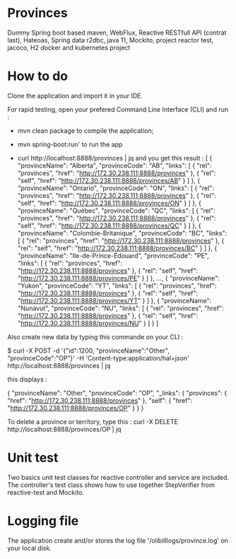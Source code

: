 # Provinces
Dummy Spring boot based maven, WebFlux, Reactive RESTfull API (contrat last), Hateoas, Spring data r2dbc, java 11, Mockito, project reactor test, jacoco, H2 docker and kubernetes project

# How to do
Clone the application and import it in your IDE. 

For rapid testing, open your prefered Command Line Interface (CLI) and run : 
- mvn clean package to compile the application;

- mvn spring-boot:run' to run the app 

- curl http://localhost:8888/provinces | jq
  and you get this result :
 [
  {
    "provinceName": "Alberta",
    "provinceCode": "AB",
    "links": [
      {
        "rel": "provinces",
        "href": "http://172.30.238.111:8888/provinces"
      },
      {
        "rel": "self",
        "href": "http://172.30.238.111:8888/provinces/AB"
      }
    ]
  },
  {
    "provinceName": "Ontario",
    "provinceCode": "ON",
    "links": [
      {
        "rel": "provinces",
        "href": "http://172.30.238.111:8888/provinces"
      },
      {
        "rel": "self",
        "href": "http://172.30.238.111:8888/provinces/ON"
      }
    ]
  },
  {
    "provinceName": "Québec",
    "provinceCode": "QC",
    "links": [
      {
        "rel": "provinces",
        "href": "http://172.30.238.111:8888/provinces"
      },
      {
        "rel": "self",
        "href": "http://172.30.238.111:8888/provinces/QC"
      }
    ]
  },
  {
    "provinceName": "Colombie-Britanique",
    "provinceCode": "BC",
    "links": [
      {
        "rel": "provinces",
        "href": "http://172.30.238.111:8888/provinces"
      },
      {
        "rel": "self",
        "href": "http://172.30.238.111:8888/provinces/BC"
      }
    ]
  },
  {
    "provinceName": "Ile-de-Prince-Édouard",
    "provinceCode": "PE",
    "links": [
      {
        "rel": "provinces",
        "href": "http://172.30.238.111:8888/provinces"
      },
      {
        "rel": "self",
        "href": "http://172.30.238.111:8888/provinces/PE"
      }
    ]
  },
  ...,
  {
    "provinceName": "Yukon",
    "provinceCode": "YT",
    "links": [
      {
        "rel": "provinces",
        "href": "http://172.30.238.111:8888/provinces"
      },
      {
        "rel": "self",
        "href": "http://172.30.238.111:8888/provinces/YT"
      }
    ]
  },
  {
    "provinceName": "Nunavut",
    "provinceCode": "NU",
    "links": [
      {
        "rel": "provinces",
        "href": "http://172.30.238.111:8888/provinces"
      },
      {
        "rel": "self",
        "href": "http://172.30.238.111:8888/provinces/NU"
      }
    ]
  }
 ]
  

Also create new data by typing this commande on your CLI :

 $ curl -X POST  -d '{"id":1200, "provinceName":"Other", "provinceCode":"OP"}' -H 'Content-type:application/hal+json'  http://localhost:8888/provinces | jq

this displays :

{
  "provinceName": "Other",
  "provinceCode": "OP",
  "_links": {
    "provinces": {
      "href": "http://172.30.238.111:8888/provinces"
    },
    "self": {
      "href": "http://172.30.238.111:8888/provinces/OP"
    }
  }
} 

To delete a province or territory, type this :
 curl -X DELETE http://localhost:8888/provinces/OP | jq
 

# Unit test
Two basics unit test classes for reactive controller and service are included.
The controller's test class shows how to use together StepVerifier from reactive-test and Mockito.

# Logging file
The application create and/or stores the log file '/olibilllogs/province.log' on your local disk. 
